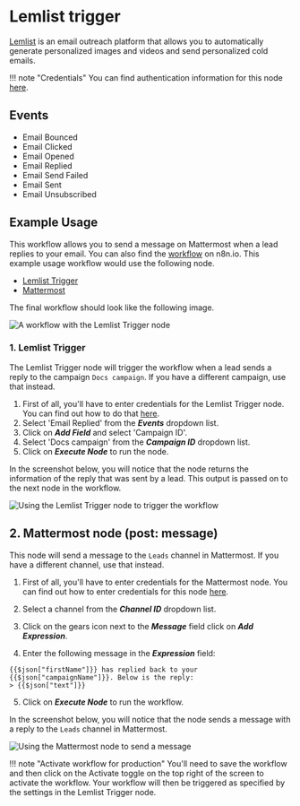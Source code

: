 # Lemlist trigger

[Lemlist](https://Lemlist.com) is an email outreach platform that allows you to automatically generate personalized images and videos and send personalized cold emails.

!!! note "Credentials"
    You can find authentication information for this node [here](/integrations/builtin/credentials/lemlist/).


## Events

- Email Bounced
- Email Clicked
- Email Opened
- Email Replied
- Email Send Failed
- Email Sent
- Email Unsubscribed

## Example Usage

This workflow allows you to send a message on Mattermost when a lead replies to your email. You can also find the [workflow](https://n8n.io/workflows/984) on n8n.io. This example usage workflow would use the following node.

- [Lemlist Trigger]()
- [Mattermost](/integrations/builtin/app-nodes/n8n-nodes-base.mattermost/)

The final workflow should look like the following image.

![A workflow with the Lemlist Trigger node](/_images/integrations/builtin/trigger-nodes/lemlisttrigger/workflow.png)

### 1. Lemlist Trigger

The Lemlist Trigger node will trigger the workflow when a lead sends a reply to the campaign `Docs campaign`. If you have a different campaign, use that instead.

1. First of all, you'll have to enter credentials for the Lemlist Trigger node. You can find out how to do that [here](/integrations/builtin/credentials/lemlist/).
2. Select 'Email Replied' from the ***Events*** dropdown list.
3. Click on ***Add Field*** and select 'Campaign ID'.
4. Select 'Docs campaign' from the ***Campaign ID*** dropdown list.
5. Click on ***Execute Node*** to run the node.

In the screenshot below, you will notice that the node returns the information of the reply that was sent by a lead. This output is passed on to the next node in the workflow.

![Using the Lemlist Trigger node to trigger the workflow](/_images/integrations/builtin/trigger-nodes/lemlisttrigger/lemlisttrigger_node.png)

## 2. Mattermost node (post: message)

This node will send a message to the `Leads` channel in Mattermost. If you have a different channel, use that instead.

1. First of all, you'll have to enter credentials for the Mattermost node. You can find out how to enter credentials for this node [here](/integrations/builtin/credentials/mattermost/).
2. Select a channel from the ***Channel ID*** dropdown list.
3. Click on the gears icon next to the ***Message*** field click on ***Add Expression***.

4. Enter the following message in the ***Expression*** field:
```
{{$json["firstName"]}} has replied back to your {{$json["campaignName"]}}. Below is the reply:
> {{$json["text"]}}
```
5. Click on ***Execute Node*** to run the workflow.

In the screenshot below, you will notice that the node sends a message with a reply to the `Leads` channel in Mattermost.

![Using the Mattermost node to send a message](/_images/integrations/builtin/trigger-nodes/lemlisttrigger/mattermost_node.png)

!!! note "Activate workflow for production"
    You'll need to save the workflow and then click on the Activate toggle on the top right of the screen to activate the workflow. Your workflow will then be triggered as specified by the settings in the Lemlist Trigger node.

